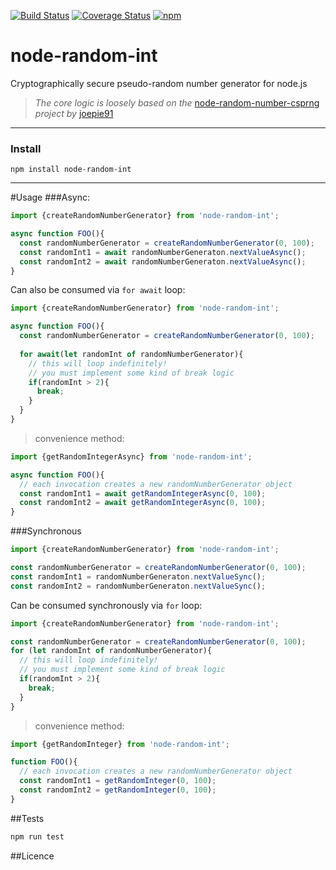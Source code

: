 [![Build Status](https://travis-ci.org/ryderbrooks/node-random-int.svg?branch=master)](https://travis-ci.org/ryderbrooks/node-random-int)
[![Coverage Status](https://coveralls.io/repos/github/ryderbrooks/node-random-int/badge.svg?branch=master)](https://coverall.io/github/ryderbrooks/node-random-int?branch=master)
[![npm](https://img.shields.io/npm/v/node-random-int.svg)](https://www.npmjs.com/package/node-random-int) 

# node-random-int
Cryptographically secure pseudo-random number generator for node.js


>_The core logic is loosely based on the_ [node-random-number-csprng](https://github.com/joepie91/node-random-number-csprng) _project by_ [joepie91](https://github.com/joepie91) 

---
### Install
```npm install node-random-int```

___

#Usage
###Async:
```typescript
import {createRandomNumberGenerator} from 'node-random-int';

async function FOO(){
  const randomNumberGenerator = createRandomNumberGenerator(0, 100);
  const randomInt1 = await randomNumberGeneraton.nextValueAsync();
  const randomInt2 = await randomNumberGeneraton.nextValueAsync();
}
```
Can also be consumed via `for await` loop:
```typescript
import {createRandomNumberGenerator} from 'node-random-int';

async function FOO(){
  const randomNumberGenerator = createRandomNumberGenerator(0, 100);
  
  for await(let randomInt of randomNumberGenerator){
    // this will loop indefinitely!
    // you must implement some kind of break logic
    if(randomInt > 2){
      break;
    }
  }
}
```
>convenience method:
```typescript
import {getRandomIntegerAsync} from 'node-random-int';

async function FOO(){
  // each invocation creates a new randomNumberGenerator object
  const randomInt1 = await getRandomIntegerAsync(0, 100);
  const randomInt2 = await getRandomIntegerAsync(0, 100);
}
```




###Synchronous
```typescript
import {createRandomNumberGenerator} from 'node-random-int';

const randomNumberGenerator = createRandomNumberGenerator(0, 100);
const randomInt1 = randomNumberGeneraton.nextValueSync();
const randomInt2 = randomNumberGeneraton.nextValueSync();
```
Can be consumed synchronously via `for` loop:
```typescript
import {createRandomNumberGenerator} from 'node-random-int';

const randomNumberGenerator = createRandomNumberGenerator(0, 100);
for (let randomInt of randomNumberGenerator){
  // this will loop indefinitely!
  // you must implement some kind of break logic
  if(randomInt > 2){
    break;
  }
}
```

>convenience method:
```typescript
import {getRandomInteger} from 'node-random-int';

function FOO(){
  // each invocation creates a new randomNumberGenerator object
  const randomInt1 = getRandomInteger(0, 100);
  const randomInt2 = getRandomInteger(0, 100);
}
```


##Tests
```typescript
npm run test
```

##Licence 
